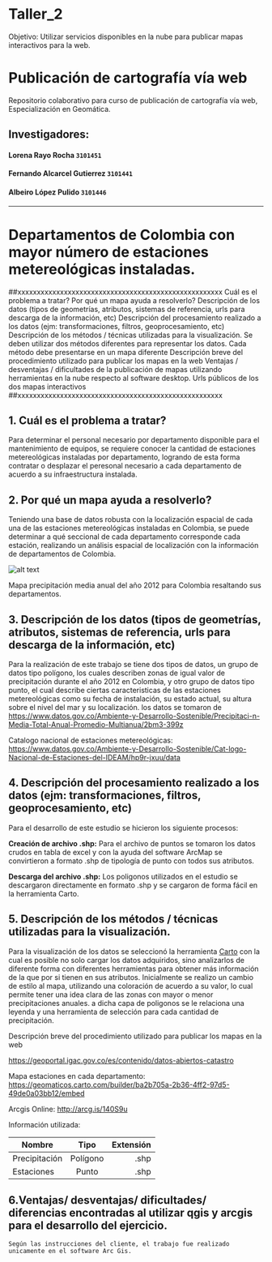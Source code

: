# Taller_2
Objetivo: Utilizar servicios disponibles en la nube para publicar mapas interactivos para la web.

# Publicación de cartografía vía web
Repositorio colaborativo para curso de publicación de cartografía vía web, Especialización en Geomática. 
## Investigadores:
#### Lorena Rayo Rocha `3101451`
#### Fernando Alcarcel Gutierrez `3101441`
#### Albeiro López Pulido `3101446`
---
# Departamentos de Colombia con mayor número de estaciones metereológicas instaladas.

##xxxxxxxxxxxxxxxxxxxxxxxxxxxxxxxxxxxxxxxxxxxxxxxxxxxxx
Cuál es el problema a tratar?
Por qué un mapa ayuda a resolverlo?
Descripción de los datos (tipos de geometrías, atributos, sistemas de referencia, urls para descarga de la información, etc)
Descripción del procesamiento realizado a los datos (ejm: transformaciones, filtros, geoprocesamiento, etc)
Descripción de los métodos / técnicas utilizadas para la visualización.
Se deben utilizar dos métodos diferentes para representar los datos.
Cada método debe presentarse en un mapa diferente
Descripción breve del procedimiento utilizado para publicar los mapas en la web
Ventajas / desventajas / dificultades de la publicación de mapas utilizando herramientas en la nube respecto al software desktop.
Urls públicos de los dos mapas interactivos
##xxxxxxxxxxxxxxxxxxxxxxxxxxxxxxxxxxxxxxxxxxxxxxxxxxxxx


## 1. Cuál es el problema a tratar?

Para determinar el personal necesario por departamento disponible para el mantenimiento de equipos, se requiere conocer la cantidad de estaciones  metereológicas instaladas por departamento, logrando de esta forma contratar o desplazar el peresonal necesario a cada departamento de acuerdo a su infraestructura instalada.



## 2. Por qué un mapa ayuda a resolverlo?

Teniendo una base de datos robusta con la localización espacial de cada una de las estaciones metereológicas instaladas en Colombia, se puede determinar a qué seccional de cada departamento corresponde cada estación, realizando un análisis espacial de localización con la información de departamentos de Colombia. 

 ![alt text](MetodoNatualEqualInterv.png "Logo Title Text 1")

Mapa precipitación media anual del año 2012 para Colombia resaltando sus departamentos.

## 3. Descripción de los datos (tipos de geometrías, atributos, sistemas de referencia, urls para descarga de la información, etc)

Para la realización de este trabajo se tiene dos tipos de datos, un grupo de datos tipo polígono, los cuales describen zonas de igual valor de precipitación durante el año 2012 en Colombia, y otro grupo de datos tipo punto, el cual describe ciertas caracteristicas de las estaciones metereológicas como su fecha de instalación, su estado actual, su altura sobre el nivel del mar y su localización. los datos se tomaron de https://www.datos.gov.co/Ambiente-y-Desarrollo-Sostenible/Precipitaci-n-Media-Total-Anual-Promedio-Multianua/2bm3-399z 

Catalogo nacional de estaciones metereológicas: https://www.datos.gov.co/Ambiente-y-Desarrollo-Sostenible/Cat-logo-Nacional-de-Estaciones-del-IDEAM/hp9r-jxuu/data

## 4. Descripción del procesamiento realizado a los datos (ejm: transformaciones, filtros, geoprocesamiento, etc)

Para el desarrollo de este estudio se hicieron los siguiente procesos:

**Creación de archivo .shp:** Para el archivo de puntos se tomaron los datos crudos en tabla de excel y con la ayuda del software ArcMap se convirtieron a formato .shp de tipología de punto con todos sus atributos. 


**Descarga del archivo .shp:** Los poligonos utilizados en el estudio se descargaron directamente en formato .shp y se cargaron de forma fácil en la herramienta Carto. 


## 5. Descripción de los métodos / técnicas utilizadas para la visualización.

Para la visualización de los datos se seleccionó la herramienta [Carto](https://carto.com/) con la cual es posible no solo cargar los datos adquiridos, sino analizarlos de diferente forma con diferentes herramientas para obtener más información de la que por si tienen en sus atributos. Inicialmente se realizo un cambio de estilo al mapa, utilizando una coloración de acuerdo a su valor, lo cual permite tener una idea clara de las zonas con mayor o menor precipitaciones anuales. a dicha capa de poligonos se le relaciona una leyenda y una herramienta de selección para cada cantidad de precipitación. 

Descripción breve del procedimiento utilizado para publicar los mapas en la web

https://geoportal.igac.gov.co/es/contenido/datos-abiertos-catastro

Mapa estaciones en cada departamento: https://geomaticos.carto.com/builder/ba2b705a-2b36-4ff2-97d5-49de0a03bb12/embed


Arcgis Online: 
http://arcg.is/140S9u




Información utilizada: 

| Nombre        | Tipo           | Extensión  |
| ------------- |:-------------:| -----:|
|Precipitación     | Polígono | .shp |
| Estaciones     | Punto      |   .shp |

## 6.Ventajas/ desventajas/ dificultades/ diferencias encontradas al utilizar qgis y arcgis para el desarrollo del ejercicio.

`Según las instrucciones del cliente, el trabajo fue realizado unicamente en el software Arc Gis. `


